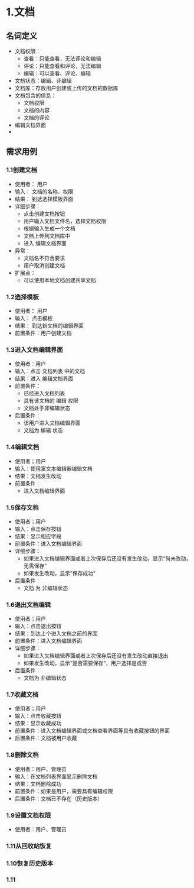 
# 1.文档
## 名词定义
- 文档权限：
  - 查看：只能查看，无法评论和编辑
  - 评论：只能查看和评论，无法编辑
  - 编辑：可以查看、评论、编辑
- 文档状态：编辑、非编辑
- 文档库：存放用户创建或上传的文档的数据库
- 文档包含的信息：
  - 文档权限
  - 文档的内容
  - 文档的评论
- 编辑文档界面
- 

  

## 需求用例
### 1.1创建文档
- 使用者： 用户
- 输入： 文档的名称、权限
- 结果： 到达选择模板界面
- 详细步骤：
  - 点击创建文档按钮
  - 用户输入文档文件名，选择文档权限
  - 根据输入生成一个文档
  - 文档上传到文档库中
  - 进入 编辑文档界面
- 异常：
  - 文档名不符合要求
  - 用户取消创建文档
- 扩展点： 
  - 可以使用本地文档创建共享文档

### 1.2选择模板
- 使用者： 用户
- 输入： 点击模板
- 结果： 到达新文档的编辑界面
- 前置条件：用户创建文档

### 1.3进入文档编辑界面
- 使用者：用户
- 输入：点击 文档列表 中的文档
- 结果：进入 编辑文档界面
- 前置条件：
  - 已经进入文档列表
  - 具有该文档的 编辑 权限
  - 文档处于非编辑状态
- 后置条件：
  - 该用户进入文档编辑界面
  - 文档为 编辑 状态

### 1.4编辑文档
- 使用者；用户
- 输入：使用富文本编辑器编辑文档
- 结果：文档发生改动
- 前置条件：
  - 进入文档编辑界面

### 1.5保存文档
- 使用者；用户
- 输入：点击保存按钮
- 结果：显示相应字段
- 前置条件：进入文档编辑界面
- 详细步骤：
  - 如果进入文档编辑界面或者上次保存后还没有发生改动，显示“尚未改动，无需保存"
  - 如果发生改动，显示”保存成功“
- 后置条件：
  - 文档 为 非编辑状态

### 1.6退出文档编辑
- 使用者；用户
- 输入：点击退出按钮
- 结果：到达上个进入文档之前的界面
- 前置条件：进入文档编辑界面
- 详细步骤：
  - 如果进入文档编辑界面或者上次保存后还没有发生改动直接退出
  - 如果发生改动，显示”是否需要保存“，用户选择是或否
- 后置条件：
  - 文档为 非编辑状态  

### 1.7收藏文档
- 使用者；用户
- 输入：点击收藏按钮
- 结果：显示收藏成功
- 前置条件：进入文档编辑界面或文档查看界面等具有收藏按钮的界面
- 后置条件：文档被用户收藏

### 1.8删除文档
- 使用者：用户、管理员
- 输入：在文档列表界面显示删除文档
- 结果：文档删除成功
- 前置条件：如果是用户，需要具有编辑权限
- 后置条件：文档已不存在（历史版本）

### 1.9设置文档权限
- 使用者：用户、管理员

### 1.11从回收站恢复



### 1.10恢复历史版本

### 1.11





